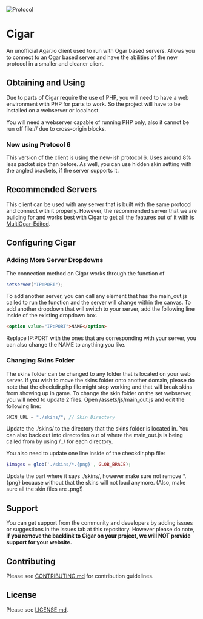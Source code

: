 ![Protocol](https://img.shields.io/badge/protocol-6-orange.svg)

# Cigar
An unofficial Agar.io client used to run with Ogar based servers. Allows you to connect to an Ogar based server and have the abilities of the new protocol in a smaller and cleaner client.

## Obtaining and Using
Due to parts of Cigar require the use of PHP, you will need to have a web environment with PHP for parts to work. So the project will have to be installed on a webserver or localhost.

You will need a webserver capable of running PHP only, also it cannot be run off file:// due to cross-origin blocks.

### Now using Protocol 6
This version of the client is using the new-ish protocol 6. Uses around 8% less packet size than before. As well, you can use hidden skin setting with the angled brackets, if the server supports it.

## Recommended Servers
This client can be used with any server that is built with the same protocol and connect with it properly. However, the recommended server that we are building for and works best with Cigar to get all the features out of it with is [MultiOgar-Edited](https://github.com/Megabyte918/MultiOgar-Edited).

## Configuring Cigar
### Adding More Server Dropdowns
The connection method on Cigar works through the function of 

```javascript
setserver("IP:PORT"); 
```

To add another server, you can call any element that has the main_out.js called to run the function and the server will change within the canvas. To add another dropdown that will switch to your server, add the following line inside of the existing dropdown box.

```html
<option value="IP:PORT">NAME</option>
```

Replace IP:PORT with the ones that are corresponding with your server, you can also change the NAME to anything you like.

### Changing Skins Folder
The skins folder can be changed to any folder that is located on your web server. If you wish to move the skins folder onto another domain, please do note that the checkdir.php file might stop working and that will break skins from showing up in game. To change the skin folder on the set webserver, you will need to update 2 files. Open /assets/js/main_out.js and edit the following line:

```javascript
SKIN_URL = "./skins/"; // Skin Directory
```

Update the ./skins/ to the directory that the skins folder is located in. You can also back out into directories out of where the main_out.js is being called from by using /../ for each directory.

You also need to update one line inside of the checkdir.php file:

```php
$images = glob('./skins/*.{png}', GLOB_BRACE);
```

Update the part where it says ./skins/, however make sure not remove *.{png} because without that the skins will not load anymore. (Also, make sure all the skin files are .png!)

## Support
You can get support from the community and developers by adding issues or suggestions in the issues tab at this repository. However please do note, **if you remove the backlink to Cigar on your project, we will NOT provide support for your website.**

## Contributing
Please see [CONTRIBUTING.md](https://github.com/CigarProject/Cigar/blob/master/CONTRIBUTING.md) for contribution guidelines.

## License
Please see [LICENSE.md](https://github.com/CigarProject/Cigar/blob/master/LICENSE.md).
